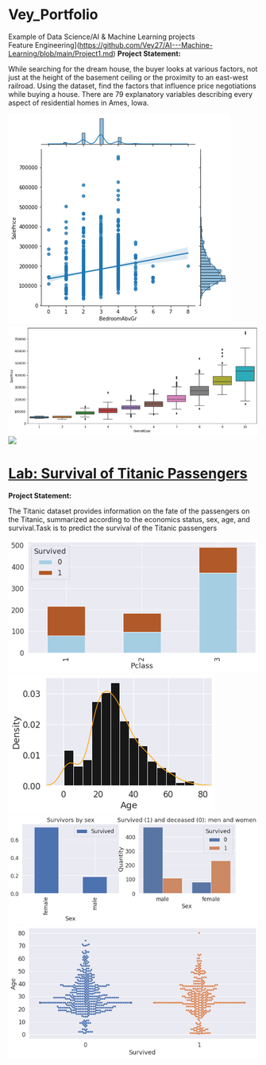 # Vey_Portfolio
Example of Data Science/AI &amp; Machine Learning projects<br>
Feature Engineering](https://github.com/Vey27/AI---Machine-Learning/blob/main/Project1.md)
**Project Statement:**<br>
<p>While searching for the dream house, the buyer looks at various factors, not just at the height of the basement ceiling or the proximity to an east-west railroad.
Using the dataset, find the factors that influence price negotiations while buying a house.
There are 79 explanatory variables describing every aspect of residential homes in Ames, Iowa.</p>

![](/images/output_110_2.png)
![](/images/output_120_0.png)
![](/main/images/output_69_1.png)


# [Lab: Survival of Titanic Passengers](https://github.com/Vey27/AI---Machine-Learning/blob/main/TitanicSurvival.md)
**Project Statement:**
<p>The Titanic dataset provides information on the fate of the passengers on the Titanic, summarized according to the economics status, sex, age, and survival.Task is to predict the survival of the Titanic passengers</p>


![](/images/output_26_1.png)
![](/images/output_33_0.png)
![](/images/output_51_0.png)
![](/images/output_70_1.png)
